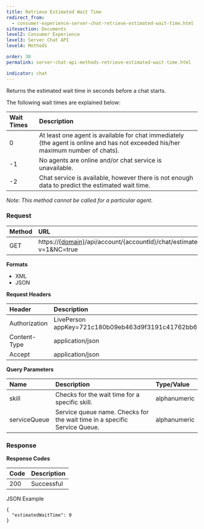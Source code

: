 ```yaml
---
title: Retrieve Estimated Wait Time
redirect_from:
  - consumer-experience-server-chat-retrieve-estimated-wait-time.html
sitesection: Documents
level2: Consumer Experience
level3: Server Chat API
level4: Methods

order: 30
permalink: server-chat-api-methods-retrieve-estimated-wait-time.html

indicator: chat
---
```


Returns the estimated wait time in seconds before a chat starts. 

The following wait times are explained below:

| Wait Times | Description |
| :--- | :--- |
| 0 | At least one agent is available for chat immediately (the agent is online and has not exceeded his/her maximum number of chats). |
| -1 | No agents are online and/or chat service is unavailable. |
| -2 | Chat service is available, however there is not enough data to predict the estimated wait time. |

*Note: This method cannot be called for a particular agent.*

### Request

| Method | URL  |
| :--- | :--- |
| GET | https://[{domain}](/agent-domain-domain-api.html)/api/account/{accountId}/chat/estimatedWaitTime?v=1&NC=true |

**Formats**

- XML
- JSON

**Request Headers**

| Header | Description |
| :--- | :--- |
| Authorization | LivePerson appKey=721c180b09eb463d9f3191c41762bb68 |
| Content-Type | application/json |
| Accept | application/json |

**Query Parameters**

| Name	| Description | Type/Value |
| :--- | :--- | :--- |
| skill | Checks for the wait time for a specific skill. | alphanumeric |
| serviceQueue | Service queue name. Checks for the wait time in a specific Service Queue. | alphanumeric |
 
### Response

**Response Codes**

| Code | Description |
| :--- | :--- |
| 200 | Successful |

JSON Example

    {
      "estimatedWaitTime": 0
    }

